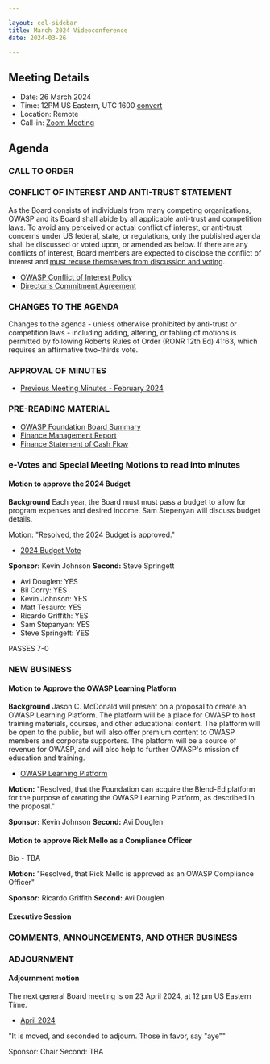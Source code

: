 ```yaml
---

layout: col-sidebar
title: March 2024 Videoconference
date: 2024-03-26

---
```


## Meeting Details

- Date: 26 March 2024
- Time: 12PM US Eastern, UTC 1600 [convert](https://www.timeanddate.com/worldclock/meetingdetails.html?year=2024&month=3&day=26&hour=16&min=0&sec=0&p1=398&p2=110&p3=197&p4=64&p5=136&p6=179)
- Location: Remote
- Call-in: [Zoom Meeting](https://us06web.zoom.us/j/88966282109?pwd=tgbr7MUDEev6ZBIGh4wMsk2cSradte.1)

## Agenda

### CALL TO ORDER

<!--
Board Members
- Sam Stepanyan, Steve Springett, Kevin Johnson, Avi Douglen, Matt Tesauro, Bil Corry, and Ricardo Griffith.

Guests
Andrew van der Stock, Dawn Aitken, Harold Blankenship, Kelly Santalucia, Lauren Thomas, Chris Barbeau, Leea Hudson-Wilson.
-->

### CONFLICT OF INTEREST AND ANTI-TRUST STATEMENT

As the Board consists of individuals from many competing organizations, OWASP and its Board shall abide by all applicable anti-trust and competition laws. To avoid any perceived or actual conflict of interest, or anti-trust concerns under US federal, state, or regulations, only the published agenda shall be discussed or voted upon, or amended as below. If there are any conflicts of interest, Board members are expected to disclose the conflict of interest and [must recuse themselves from discussion and voting](https://owasp.org/www-policy/legal/bylaws#section-702-disclosure-required).

- [OWASP Conflict of Interest Policy](https://owasp.org/www-policy/operational/conflict-of-interest)
- [Director's Commitment Agreement](https://owasp.org/www-policy/legal/directors-committment-agreement)

### CHANGES TO THE AGENDA

Changes to the agenda - unless otherwise prohibited by anti-trust or competition laws - including adding, altering, or tabling of motions is permitted by following Roberts Rules of Order (RONR 12th Ed) 41:63, which requires an affirmative two-thirds vote.

### APPROVAL OF MINUTES

- [Previous Meeting Minutes - February 2024](/www-board/meetings-historical/2024/202402)

### PRE-READING MATERIAL

- [OWASP Foundation Board Summary](https://docs.google.com/presentation/d/1FBHRRdku6svCZn0MtG5AjdTFjwAZufWHeX27309hh74/edit?usp=sharing)
- [Finance Management Report](/www-board/attachments/202402-management-report.pdf)
- [Finance Statement of Cash Flow](/www-board/attachments/202402-statement-of-cash-flow.xlsx)

### e-Votes and Special Meeting Motions to read into minutes

#### Motion to approve the 2024 Budget

**Background** Each year, the Board must must pass a budget to allow for program expenses and desired income. Sam Stepenyan will discuss budget details.

Motion: "Resolved, the 2024 Budget is approved."

- [2024 Budget Vote](/www-board/attachments/202403-budget-evote.pdf)

**Sponsor:** Kevin Johnson
**Second:** Steve Springett

- Avi Douglen: YES
- Bil Corry: YES
- Kevin Johnson: YES
- Matt Tesauro: YES
- Ricardo Griffith: YES
- Sam Stepanyan: YES
- Steve Springett: YES

PASSES 7-0

### NEW BUSINESS

#### Motion to Approve the OWASP Learning Platform

**Background** Jason C. McDonald will present on a proposal to create an OWASP Learning Platform. The platform will be a place for OWASP to host training materials, courses, and other educational content. The platform will be open to the public, but will also offer premium content to OWASP members and corporate supporters. The platform will be a source of revenue for OWASP, and will also help to further OWASP's mission of education and training.

- [OWASP Learning Platform]()

**Motion:** "Resolved, that the Foundation can acquire the Blend-Ed platform for the purpose of creating the OWASP Learning Platform, as described in the proposal."

**Sponsor:** Kevin Johnson
**Second:** Avi Douglen

#### Motion to approve Rick Mello as a Compliance Officer

Bio - TBA

**Motion:** "Resolved, that Rick Mello is approved as an OWASP Compliance Officer"

**Sponsor:** Ricardo Griffith
**Second:** Avi Douglen

#### Executive Session

### COMMENTS, ANNOUNCEMENTS, AND OTHER BUSINESS

### ADJOURNMENT

#### Adjournment motion

The next general Board meeting is on 23 April 2024, at 12 pm US Eastern Time.

- [April 2024](https://owasp.org/www-board/meetings/202404.html)

"It is moved, and seconded to adjourn. Those in favor, say "aye""

Sponsor: Chair
Second: TBA
